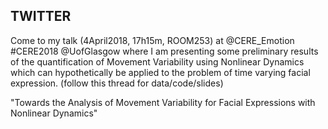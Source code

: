 TWITTER
---

Come to my talk (4April2018, 17h15m, ROOM253) at @CERE_Emotion #CERE2018 @UofGlasgow
where I am presenting some preliminary results 
of the quantification of Movement Variability using  Nonlinear Dynamics 
which can hypothetically be applied to the problem of time varying facial expression.
(follow this thread for data/code/slides)

"Towards the Analysis of Movement Variability for Facial Expressions with Nonlinear Dynamics"
